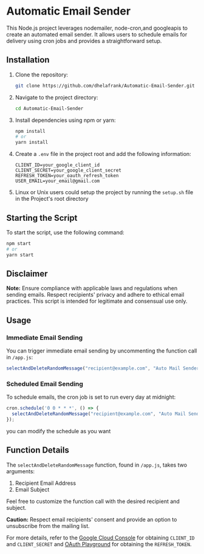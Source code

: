# Automatic Email Sender

This Node.js project leverages nodemailer, node-cron,and googleapis to create an automated email sender. It allows users to schedule emails for delivery using cron jobs and provides a straightforward setup.

## Installation

1. Clone the repository:
   ```bash
   git clone https://github.com/dhelafrank/Automatic-Email-Sender.git
   ```

2. Navigate to the project directory:
   ```bash
   cd Automatic-Email-Sender
   ```

3. Install dependencies using npm or yarn:
   ```bash
   npm install
   # or
   yarn install
   ```

4. Create a `.env` file in the project root and add the following information:
   ```dotenv
   CLIENT_ID=your_google_client_id
   CLIENT_SECRET=your_google_client_secret
   REFRESH_TOKEN=your_oauth_refresh_token
   USER_EMAIL=your_email@gmail.com
   ```
5. Linux or Unix users could setup the project by running the ```setup.sh``` file in the Project's root directory


## Starting the Script

To start the script, use the following command:
```bash
npm start
# or
yarn start
```

## Disclaimer

**Note:** Ensure compliance with applicable laws and regulations when sending emails. Respect recipients' privacy and adhere to ethical email practices. This script is intended for legitimate and consensual use only.

## Usage

### Immediate Email Sending

You can trigger immediate email sending by uncommenting the function call in ```/app.js```:
```javascript
selectAndDeleteRandomMessage("recipient@example.com", "Auto Mail Sender");
```

### Scheduled Email Sending

To schedule emails, the cron job is set to run every day at midnight:
```javascript
cron.schedule('0 0 * * *', () => {
  selectAndDeleteRandomMessage("recipient@example.com", "Auto Mail Sender");
});
```
you can modify the schedule as you want

## Function Details

The `selectAndDeleteRandomMessage` function, found in `/app.js`, takes two arguments:

1. Recipient Email Address
2. Email Subject

Feel free to customize the function call with the desired recipient and subject.

**Caution:** Respect email recipients' consent and provide an option to unsubscribe from the mailing list.

For more details, refer to the [Google Cloud Console](https://console.cloud.google.com/) for obtaining `CLIENT_ID` and `CLIENT_SECRET` and [OAuth Playground](https://developers.google.com/oauthplayground) for obtaining the `REFRESH_TOKEN`.